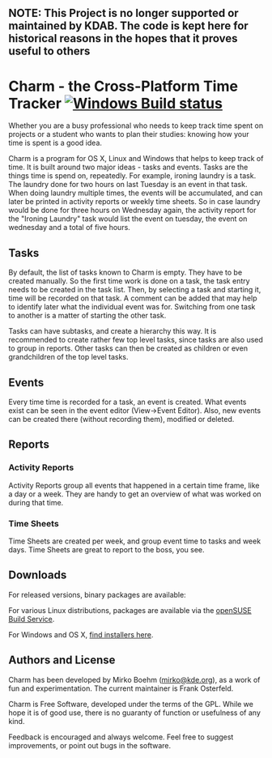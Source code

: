 ## NOTE: This Project is no longer supported or maintained by KDAB. The code is kept here for historical reasons in the hopes that it proves useful to others

Charm - the Cross-Platform Time Tracker [![Windows Build status](https://ci.appveyor.com/api/projects/status/cxr8oijfuya778c8/branch/master?svg=true)](https://ci.appveyor.com/project/KDAB/charm/branch/master)
======================================
Whether you are a busy professional who needs to keep track time spent on
projects or a student who wants to plan their studies: knowing how your
time is spent is a good idea.

Charm is a program for OS X, Linux and Windows that helps to keep
track of time. It is built around two major ideas - tasks and
events. Tasks are the things time is spend on, repeatedly. For
example, ironing laundry is a task. The laundry done for two hours on
last Tuesday is an event in that task. When doing laundry multiple
times, the events will be accumulated, and can later be printed in
activity reports or weekly time sheets. So in case laundry would be
done for three hours on Wednesday again, the activity report for the
"Ironing Laundry" task would list the event on tuesday, the event on
wednesday and a total of five hours.

Tasks
-----
By default, the list of tasks known to Charm is empty. They have to be
created manually. So the first time work is done on a task, the task
entry needs to be created in the task list. Then, by selecting a task
and starting it, time will be recorded on that task. A comment can be
added that may help to identify later what the individual event was
for.
Switching from one task to another is a matter of starting the other
task.

Tasks can have subtasks, and create a hierarchy this way. It is
recommended to create rather few top level tasks, since tasks are also
used to group in reports. Other tasks can then be created as children
or even grandchildren of the top level tasks.

Events
------
Every time time is recorded for a task, an event is created. What
events exist can be seen in the event editor (View->Event
Editor). Also, new events can be created there (without recording
them), modified or deleted.


Reports
-------
### Activity Reports
Activity Reports group all events that happened in a certain time
frame, like a day or a week. They are handy to get an overview of what
was worked on during that time.

### Time Sheets
Time Sheets are created per week, and group event time to tasks and
week days. Time Sheets are great to report to the boss, you see.

Downloads
---------

For released versions, binary packages are available:

For various Linux distributions, packages are available via the [openSUSE Build Service](https://build.opensuse.org/package/show/isv:KDAB/charmtimetracker/).

For Windows and OS X, [find installers here](https://github.com/KDAB/Charm/releases).

Authors and License
-------------------
Charm has been developed by Mirko Boehm (mirko@kde.org), as a work of fun and
experimentation. The current maintainer is Frank Osterfeld.

Charm is Free Software, developed under the terms
of the GPL. While we hope it is of good use, there is no guaranty of
function or usefulness of any kind.

Feedback is encouraged and always welcome. Feel free to suggest
improvements, or point out bugs in the software.
